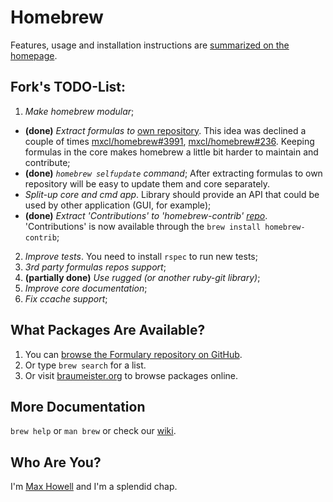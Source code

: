 Homebrew
========
Features, usage and installation instructions are [summarized on the homepage][home].

Fork's TODO-List:
----------------
1.  *Make homebrew modular*;
  *   **(done)** *Extract formulas to* [own repository][formulary].
      This idea was declined a couple of times [mxcl/homebrew#3991](https://github.com/mxcl/homebrew/issues/3991),
      [mxcl/homebrew#236](https://github.com/mxcl/homebrew/issues/9018). Keeping formulas
      in the core makes homebrew a little bit harder to maintain and contribute;
  *   **(done)** *`homebrew selfupdate` command*; After extracting formulas to own
      repository will be easy to update them and core separately.
  *   *Split-up core and cmd app*. Library should provide
      an API that could be used by other application (GUI, for example);
  *   **(done)** *Extract 'Contributions' to 'homebrew-contrib'
      [repo][contrib]*. 'Contributions' is now available through the `brew install homebrew-contrib`;
2. *Improve tests*. You need to install `rspec` to run new tests;
3. *3rd party formulas repos support*;
4. **(partially done)** *Use rugged (or another ruby-git library)*;
5. *Improve core documentation*;
6. *Fix ccache support*;

What Packages Are Available?
----------------------------
1. You can [browse the Formulary repository on GitHub][formulary].
2. Or type `brew search` for a list.
3. Or visit [braumeister.org][braumeister] to browse packages online.

More Documentation
------------------
`brew help` or `man brew` or check our [wiki][].

Who Are You?
------------
I'm [Max Howell][mxcl] and I'm a splendid chap.


[home]:http://mxcl.github.com/homebrew
[wiki]:http://wiki.github.com/mxcl/homebrew
[mxcl]:http://twitter.com/mxcl
[formulary]:https://github.com/etehtsea/formulary
[contrib]:https://github.com/etehtsea/homebrew-contrib
[braumeister]:http://braumeister.org
